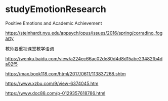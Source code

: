 # studyEmotionResearch

Positive Emotions and Academic Achievement

https://steinhardt.nyu.edu/appsych/opus/issues/2016/spring/corradino_fogarty

教师要重视课堂教学语调

https://wenku.baidu.com/view/a224ec66ac02de80d4d8d15abe23482fb4da02f5



https://max.book118.com/html/2017/0611/113837268.shtm

https://www.xzbu.com/9/view-6374045.htm

https://www.doc88.com/p-0129357618786.html

